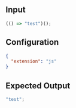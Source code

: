 
## Input
```javascript input
(() => "test")();
```

## Configuration
```json configuration
{
  "extension": "js"
}
```

## Expected Output
```javascript expected output
"test";
```
